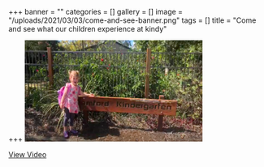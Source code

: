 +++
banner = ""
categories = []
gallery = []
image = "/uploads/2021/03/03/come-and-see-banner.png"
tags = []
title = "Come and see what our children experience at kindy"

+++
<a href="https://drive.google.com/file/d/1FRfX1hKV83QS-stYSxzGKnDHAvzIu6Tn/view?usp=sharing"> <img alt="View Video" src="/uploads/2021/03/03/come-and-see-banner.png" width="350" height="200"></a>

<a href="https://drive.google.com/file/d/1FRfX1hKV83QS-stYSxzGKnDHAvzIu6Tn/view?usp=sharing"> View Video </a>